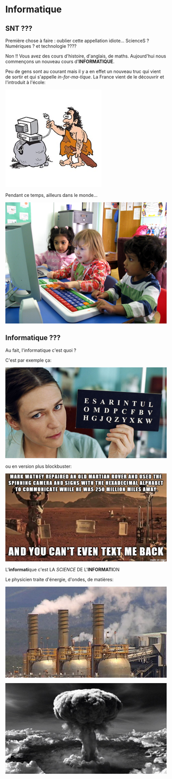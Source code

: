 # Informatique

## SNΤ ???

Première chose à faire : oublier cette appellation idiote... ScienceS ?  Numériques ? et
technologie ????

Non !!  Vous avez des  cours d'histoire,  d'anglais, de maths.  Aujourd'hui nous
commençons un nouveau cours d'**INFORMATIQUE**.

Peu de gens  sont au courant mais il y  a en effet un nouveau truc  qui vient de
sortir  et qui  s'appelle  *in-for-ma-tique*.  La France  vient  de  le découvrir  et
l'introduit à l'école:

![La France et l'enseignement de l'informatique](./caveman.jpg)


Pendant ce temps, ailleurs dans le monde...

![Kids](./kids.JPG)

## Informatique ???

Au fait, l'informatique c'est quoi ?

C'est par exemple ça:



[![Le scaphandre et le papillon](./papillon.jpg)](https://www.youtube.com/embed/jpfHxfF-Kno "Le
scaphandre et le papillon")

ou en version plus blockbuster:

[![Tha Martian](./martian.png)](https://www.youtube.com/embed/ffB0Je-xjKg "The Martian")


L'**informati**que c'est LΑ *SCIENCΕ* DΕ L'**INFORMATI**ON


Le physicien traite d'énergie, d'ondes, de matières:

![](./usine.jpg)

![](./hiroshima.jpg)



